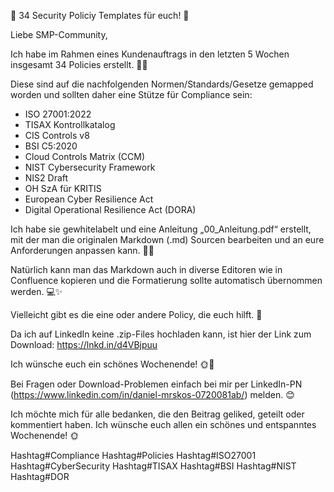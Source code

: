 🎉 34 Security Policiy Templates für euch! 🎉

Liebe SMP-Community,

Ich habe im Rahmen eines Kundenauftrags in den letzten 5 Wochen insgesamt 34 Policies erstellt. 📜✨

Diese sind auf die nachfolgenden Normen/Standards/Gesetze gemapped worden und sollten daher eine Stütze für Compliance sein:

- ISO 27001:2022
- TISAX Kontrollkatalog
- CIS Controls v8
- BSI C5:2020
- Cloud Controls Matrix (CCM)
- NIST Cybersecurity Framework
- NIS2 Draft
- OH SzA für KRITIS
- European Cyber Resilience Act
- Digital Operational Resilience Act (DORA)

Ich habe sie gewhitelabelt und eine Anleitung „00_Anleitung.pdf“ erstellt, mit der man die originalen Markdown (.md) Sourcen bearbeiten und an eure Anforderungen anpassen kann. 📝📂

Natürlich kann man das Markdown auch in diverse Editoren wie in Confluence kopieren und die Formatierung sollte automatisch übernommen werden. 💻✨

Vielleicht gibt es die eine oder andere Policy, die euch hilft. 🤝

Da ich auf LinkedIn keine .zip-Files hochladen kann, ist hier der Link zum Download: https://lnkd.in/d4VBjpuu

Ich wünsche euch ein schönes Wochenende! 🌞🌿

Bei Fragen oder Download-Problemen einfach bei mir per LinkedIn-PN (https://www.linkedin.com/in/daniel-mrskos-0720081ab/) melden. 😊

Ich möchte mich für alle bedanken, die den Beitrag geliked, geteilt oder kommentiert haben. Ich wünsche euch allen ein schönes und entspanntes Wochenende! 🌞

Hashtag#Compliance Hashtag#Policies Hashtag#ISO27001 Hashtag#CyberSecurity Hashtag#TISAX Hashtag#BSI Hashtag#NIST Hashtag#DOR

